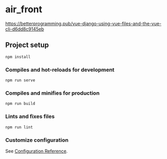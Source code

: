 # air_front
https://betterprogramming.pub/vue-django-using-vue-files-and-the-vue-cli-d6dd8c9145eb
## Project setup
```
npm install
```

### Compiles and hot-reloads for development
```
npm run serve
```

### Compiles and minifies for production
```
npm run build
```

### Lints and fixes files
```
npm run lint
```

### Customize configuration
See [Configuration Reference](https://cli.vuejs.org/config/).
